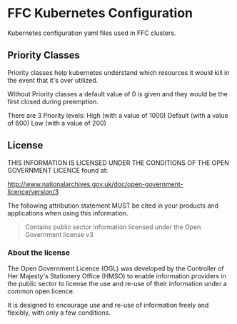 # FFC Kubernetes Configuration

Kubernetes configuration yaml files used in FFC clusters.

## Priority Classes

Priority classes help kubernetes understand which resources it would kill in the event that it's over utilized.

Without Priority classes a default value of 0 is given and they would be the first closed during preemption.

There are 3 Priority levels:
High (with a value of 1000)
Default (with a value of 600)
Low (with a value of 200)

## License

THIS INFORMATION IS LICENSED UNDER THE CONDITIONS OF THE OPEN GOVERNMENT LICENCE found at:

http://www.nationalarchives.gov.uk/doc/open-government-licence/version/3

The following attribution statement MUST be cited in your products and applications when using this information.

>Contains public sector information licensed under the Open Government license v3

### About the license
The Open Government Licence (OGL) was developed by the Controller of Her Majesty's Stationery Office (HMSO) to enable information providers in the public sector to license the use and re-use of their information under a common open licence.

It is designed to encourage use and re-use of information freely and flexibly, with only a few conditions.